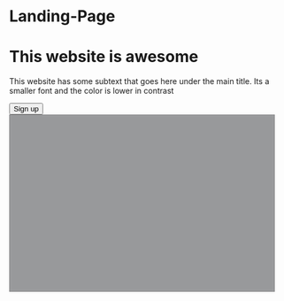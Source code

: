 # Landing-Page
 <div class="description">
            <h1 class="main-text">This website is awesome</h1>
            <p class="website-description">This website has some subtext that goes here under the main title. Its a smaller font and the color is lower in contrast</p>
            <button class="sign-up-button1">Sign up</button>
        </div>
        <div class="image">
            <img src="/images/Grey.png" alt="Image-not-found">
        </div>      